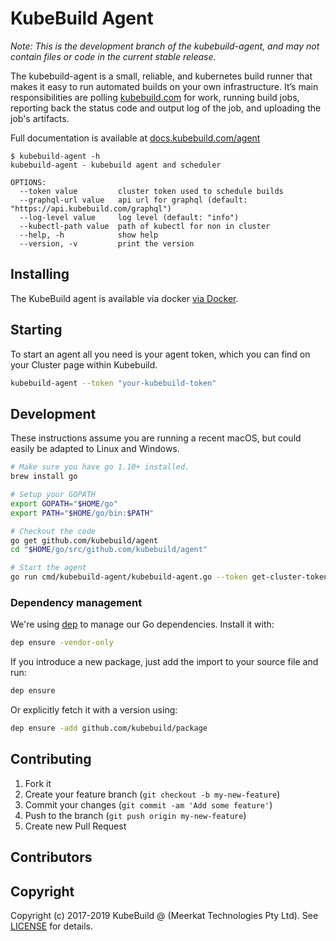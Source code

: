 # KubeBuild Agent 

_Note: This is the development branch of the kubebuild-agent, and may not contain files or code in the current stable release._

The kubebuild-agent is a small, reliable, and kubernetes build runner that makes it easy to run automated builds on your own infrastructure. It’s main responsibilities are polling [kubebuild.com](https://www.kubebuild.com/) for work, running build jobs, reporting back the status code and output log of the job, and uploading the job's artifacts.

Full documentation is available at [docs.kubebuild.com/agent](https://docs.kubebuild.com/agent)

```
$ kubebuild-agent -h
kubebuild-agent - kubebuild agent and scheduler

OPTIONS:
  --token value         cluster token used to schedule builds
  --graphql-url value   api url for graphql (default: "https://api.kubebuild.com/graphql")
  --log-level value     log level (default: "info")
  --kubectl-path value  path of kubectl for non in cluster
  --help, -h            show help
  --version, -v         print the version
```

## Installing

The KubeBuild agent is available via docker [via Docker](https://hub.docker.com/r/kubebuild/agent).

## Starting

To start an agent all you need is your agent token, which you can find on your Cluster page within Kubebuild.

```bash
kubebuild-agent --token "your-kubebuild-token"
```

## Development

These instructions assume you are running a recent macOS, but could easily be adapted to Linux and Windows.

```bash
# Make sure you have go 1.10+ installed.
brew install go

# Setup your GOPATH
export GOPATH="$HOME/go"
export PATH="$HOME/go/bin:$PATH"

# Checkout the code
go get github.com/kubebuild/agent
cd "$HOME/go/src/github.com/kubebuild/agent"

# Start the agent
go run cmd/kubebuild-agent/kubebuild-agent.go --token get-cluster-token --log-level debug --kubectl-path ~/.kube/config
```

### Dependency management

We're using [dep](https://github.com/golang/dep) to manage our Go dependencies. Install it with:

```bash
dep ensure -vendor-only
```

If you introduce a new package, just add the import to your source file and run:

```bash
dep ensure
```

Or explicitly fetch it with a version using:

```bash
dep ensure -add github.com/kubebuild/package
```

## Contributing

1. Fork it
1. Create your feature branch (`git checkout -b my-new-feature`)
1. Commit your changes (`git commit -am 'Add some feature'`)
1. Push to the branch (`git push origin my-new-feature`)
1. Create new Pull Request

## Contributors

## Copyright

Copyright (c) 2017-2019 KubeBuild @ (Meerkat Technologies Pty Ltd). See [LICENSE](./LICENSE) for details.